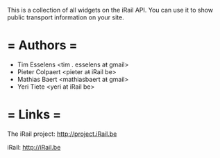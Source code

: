 This is a collection of all widgets on the iRail API. You can use it to show public transport information on your site.

= Authors =
===========

- Tim Esselens <tim . esselens aŧ gmail>
- Pieter Colpaert <pieter aŧ iRail be>
- Mathias Baert <mathiasbaert aŧ gmail>
- Yeri Tiete <yeri aŧ iRail be> 

= Links =
=========

The iRail project:
http://project.iRail.be

iRail:
http://iRail.be
